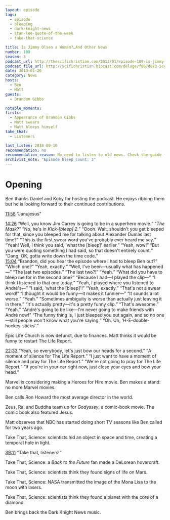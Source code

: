 ```yaml
---
layout: episode
tags:
  - episode
  - bleeping
  - dark-knight-news
  - stan-lee-quote-of-the-week
  - take-that-science

title: Is Jimmy Olsen a Woman?…And Other News
number: 109
season: 3
podcast_url: http://thescifichristian.com/2013/01/episode-109-is-jimmy-olsen-a-woman-and-other-news/
podcast_file_url: http://scifichristian.hipcast.com/deluge/f867d073-5cc8-c5e4-d18f-cd9fc4f10dc3.mp3
date: 2013-01-26
category: News
hosts:
  - Ben
  - Matt
guests:
  - Brandon Gibbs

notable_moments:
firsts:
  - Appearance of Brandon Gibbs
  - Matt swears
  - Matt bleeps himself
take_that:
  - Listeners

last_listen: 2018-09-10
recommendation: no
recommendation_reason: No need to listen to old news. Check the guide for what's interesting in hindsight.
archivist_note: "Episode bleep count: 3"
---
```

# Opening
Ben thanks Daniel and Koby for hosting the podcast. He enjoys ribbing them but he is looking forward to their continued contributions. 

<a class="timestamp tag is-medium is-rounded is-primary" href="http://scifichristian.hipcast.com/deluge/f867d073-5cc8-c5e4-d18f-cd9fc4f10dc3.mp3#t=00:11:58">11:58</a> "Janujesus"

<div class="quote">
  <a class="timestamp tag is-medium is-rounded is-primary" href="http://scifichristian.hipcast.com/deluge/f867d073-5cc8-c5e4-d18f-cd9fc4f10dc3.mp3#t=00:14:26">14:26</a>
  <q class="matt">Well, you know Jim Carrey is going to be in a superhero movie.</q>
  <q class="ben"><i class="work-title">The Mask</i>?</q>
  <q class="matt">No, he's in <i class="work-title">Kick-[bleep] 2</i>.</q>
  <q class="ben">Oooh. Wait, shouldn't you get bleeped for that, since you bleeped me for talking about Alexander Dumas last time?</q>
  <q class="matt">This is the first swear word you've probably ever heard me say.</q>
  <q class="ben">Yeah! Well, I think you said, 'what the [bleep]' earlier.</q>
  <q class="matt">Yeah, wow!</q>
  <q class="ben">But you were quoting something I had said, so that doesn't entirely count.</q>
  <q class="matt">Dang, OK, gotta write down the time code.</q>
</div>

<div class="quote">
  <a class="timestamp tag is-medium is-rounded is-primary" href="http://scifichristian.hipcast.com/deluge/f867d073-5cc8-c5e4-d18f-cd9fc4f10dc3.mp3#t=00:15:04">15:04</a>
  <q class="matt">Brandon, did you hear the episode where I had to bleep Ben out?</q>
  <q data-name="Brandon Gibbs">Which one?</q>
  <q class="matt">Yeah, exactly.</q>
  <q class="ben">Well, I've been—usually what has happened—</q>
  <q class="matt">The last two episodes.</q>
  <q class="ben">The last two?!</q>
  <q class="matt">Yeah.</q>
  <q class="ben">What did you have to bleep me for in the second one?</q>
  <q class="matt">Because I had—I played the clip—</q>
  <q data-name="Brandon Gibbs">I think I listened to that one today.</q>
  <q class="matt">Yeah, I played where you listened to André's—</q>
  <q class="ben">I said, 'what the [bleep]'!</q>
  <q class="matt">Yeah, exactly.</q>
  <q class="ben">That's not a swear word!</q>
  <q class="matt">I thought it would be funny—it makes it funnier—</q>
  <q class="ben">It sounds a lot worse.</q>
  <q class="matt">Yeah.</q>
  <q class="ben">Sometimes ambiguity is worse than actually just leaving it in there.</q>
  <q class="matt">It's actually pretty—it's a pretty funny clip.</q>
  <q class="ben">That's awesome.</q>
  <q class="matt">Yeah.</q>
  <q class="ben">André's going to be like—I'm never going to make friends with André now!</q>
  <q class="matt">The funny thing is, I just bleeped you out again, and so no one—still people won't know what you're saying.</q>
  <q class="ben">Oh. Uh, 'H-E-double-hockey-sticks'.</q>
</div>

Epic Life Church is now defunct, due to finances. Matt thinks it would be funny to restart The Life Report. 

<div class="quote">
  <a class="timestamp tag is-medium is-rounded is-primary" href="http://scifichristian.hipcast.com/deluge/f867d073-5cc8-c5e4-d18f-cd9fc4f10dc3.mp3#t=00:22:33">22:33</a>
  <q class="matt">Yeah, so everybody, let's just bow our heads for a second.</q>
  <q class="ben">A moment of silence for The Life Report.</q>
  <q class="matt">I just want to have a moment of silence and pray for The Life Report.</q>
  <q class="ben">We're not going to pray for The Life Report.</q>
  <q class="matt">If you're in your car right now, just close your eyes and bow your head.</q>
</div>

Marvel is considering making a Heroes for Hire movie. Ben makes a stand: no more Marvel movies. 

Ben calls Ron Howard the most average director in the world.

Zeus, Ra, and Buddha team up for <i class="work-title">Godyssey</i>, a comic-book movie. The comic book also featured Jesus.

Matt observes that NBC has started doing short TV seasons like Ben called for two years ago. 

Take That, Science: scientists hid an object in space and time, creating a temporal hole in light. 

<div class="quote">
  <a class="timestamp tag is-medium is-rounded is-primary" href="http://scifichristian.hipcast.com/deluge/f867d073-5cc8-c5e4-d18f-cd9fc4f10dc3.mp3#t=00:39:11">39:11</a>
  <q class="ben">Take that, listeners!</q>
</div>

Take That, Science: a <i class="work-title">Back to the Future</i> fan made a DeLorean hovercraft.

Take That, Science: scientists think they found signs of life on Mars.

Take That, Science: NASA transmitted the image of the Mona Lisa to the moon with lasers.

Take That, Science: scientists think they found a planet with the core of a diamond.

Ben brings back the Dark Knight News music. 
